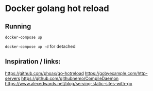 # Docker golang hot reload

## Running

`docker-compose up`

`docker-compose up -d` for detached

## Inspiration / links:

https://github.com/phoax/go-hotreload
https://gobyexample.com/http-servers
https://github.com/githubnemo/CompileDaemon
https://www.alexedwards.net/blog/serving-static-sites-with-go
